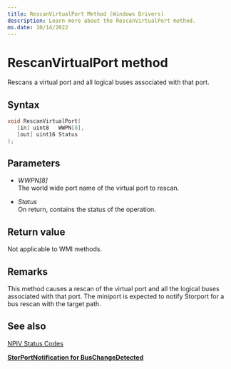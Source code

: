 ```yaml
---
title: RescanVirtualPort Method (Windows Drivers)
description: Learn more about the RescanVirtualPort method.
ms.date: 10/14/2022
---
```


# RescanVirtualPort method

Rescans a virtual port and all logical buses associated with that port.

## Syntax

``` c++
void RescanVirtualPort(
   [in] uint8   WWPN[8],
   [out] uint16 Status
);
```

## Parameters

- *WWPN\[8\]*  
    The world wide port name of the virtual port to rescan.

- *Status*  
    On return, contains the status of the operation.

## Return value

Not applicable to WMI methods.

## Remarks

This method causes a rescan of the virtual port and all the logical buses associated with that port. The miniport is expected to notify Storport for a bus rescan with the target path.

## See also

[NPIV Status Codes](npiv-status-codes.md)

[**StorPortNotification for BusChangeDetected**](/windows-hardware/drivers/ddi/storport/nf-storport-storportnotification)
